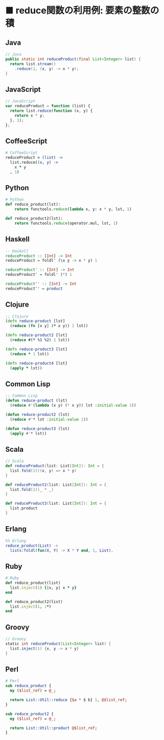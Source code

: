 ■ reduce関数の利用例: 要素の整数の積
==============================
## Java
```java
// Java
public static int reduceProduct(final List<Integer> list) {
  return list.stream()
    .reduce(1, (x, y) -> x * y);
}
```


## JavaScript
```javascript
// JavaScript
var reduceProduct = function (list) {
  return list.reduce(function (x, y) {
    return x * y;
  }, 1);
};
```


## CoffeeScript
```coffeescript
# CoffeeScript
reduceProduct = (list) ->
  list.reduce((x, y) ->
    x * y
  , 1)
```


## Python
```python
# Python
def reduce_product(lst):
    return functools.reduce(lambda x, y: x * y, lst, 1)

def reduce_product2(lst):
    return functools.reduce(operator.mul, lst, 1)
```


## Haskell
```haskell
-- Haskell
reduceProduct :: [Int] -> Int
reduceProduct = foldl' (\x y -> x * y) 1

reduceProduct' :: [Int] -> Int
reduceProduct' = foldl' (*) 1

reduceProduct'' :: [Int] -> Int
reduceProduct'' = product
```


## Clojure
```clojure
;; Clojure
(defn reduce-product [lst]
  (reduce (fn [x y] (* x y)) 1 lst))

(defn reduce-product2 [lst]
  (reduce #(* %1 %2) 1 lst))

(defn reduce-product3 [lst]
  (reduce * 1 lst))

(defn reduce-product4 [lst]
  (apply * lst))
```


## Common Lisp
```lisp
;; Common Lisp
(defun reduce-product (lst)
  (reduce #'(lambda (x y) (* x y)) lst :initial-value 1))

(defun reduce-product2 (lst)
  (reduce #'* lst :initial-value 1))

(defun reduce-product3 (lst)
  (apply #'* lst))
```


## Scala
```scala
// Scala
def reduceProduct(list: List[Int]): Int = {
  list.fold(1)((x, y) => x * y)
}

def reduceProduct2(list: List[Int]): Int = {
  list.fold(1)(_ * _)
}

def reduceProduct3(list: List[Int]): Int = {
  list.product
}
```


## Erlang
```erlang
%% Erlang
reduce_product(List) ->
  lists:foldl(fun(X, Y) -> X * Y end, 1, List).
```


## Ruby
```ruby
# Ruby
def reduce_product(list)
  list.inject(1) {|x, y| x * y}
end

def reduce_product2(list)
  list.inject(1, :*)
end
```


## Groovy
```groovy
// Groovy
static int reduceProduct(List<Integer> list) {
  list.inject(1) {x, y -> x * y}
}
```


## Perl
```perl
# Perl
sub reduce_product {
  my ($list_ref) = @_;

  return List::Util::reduce {$a * $ b} 1, @$list_ref;
}

sub reduce_product2 {
  my ($list_ref) = @_;

  return List::Util::product @$list_ref;
}
```
